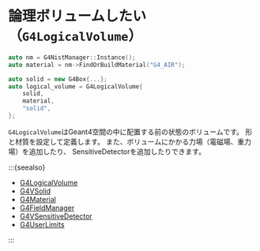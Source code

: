 # 論理ボリュームしたい（``G4LogicalVolume``）

```cpp
auto nm = G4NistManager::Instance();
auto material = nm->FindOrBuildMaterial("G4_AIR");

auto solid = new G4Box{...};
auto logical_volume = G4LogicalVolume{
    solid,
    material,
    "solid",
};
```

``G4LogicalVolume``はGeant4空間の中に配置する前の状態のボリュームです。
形と材質を設定して定義します。
また、ボリュームにかかる力場（電磁場、重力場）を追加したり、
SensitiveDetectorを追加したりできます。

:::{seealso}

- [G4LogicalVolume](https://geant4.kek.jp/Reference/11.2.0/classG4LogicalVolume.html)
- [G4VSolid](https://geant4.kek.jp/Reference/11.2.0/classG4VSolid.html)
- [G4Material](https://geant4.kek.jp/Reference/11.2.0/classG4Material.html)
- [G4FieldManager](https://geant4.kek.jp/Reference/11.2.0/classG4FieldManager.html)
- [G4VSensitiveDetector](https://geant4.kek.jp/Reference/11.2.0/classG4VSensitiveDetector.html)
- [G4UserLimits](https://geant4.kek.jp/Reference/11.2.0/classG4UserLimits.html)

:::
